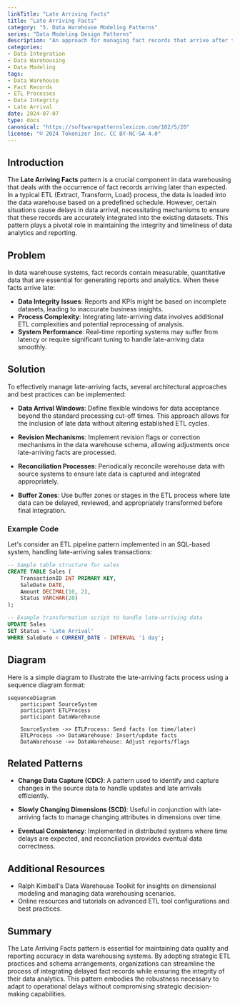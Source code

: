 ```yaml
---
linkTitle: "Late Arriving Facts"
title: "Late Arriving Facts"
category: "5. Data Warehouse Modeling Patterns"
series: "Data Modeling Design Patterns"
description: "An approach for managing fact records that arrive after the expected processing window in data warehousing, ensuring accuracy and consistency of data reports."
categories:
- Data Integration
- Data Warehousing
- Data Modeling
tags:
- Data Warehouse
- Fact Records
- ETL Processes
- Data Integrity
- Late Arrival
date: 2024-07-07
type: docs
canonical: "https://softwarepatternslexicon.com/102/5/20"
license: "© 2024 Tokenizer Inc. CC BY-NC-SA 4.0"
---
```


## Introduction

The **Late Arriving Facts** pattern is a crucial component in data warehousing that deals with the occurrence of fact records arriving later than expected. In a typical ETL (Extract, Transform, Load) process, the data is loaded into the data warehouse based on a predefined schedule. However, certain situations cause delays in data arrival, necessitating mechanisms to ensure that these records are accurately integrated into the existing datasets. This pattern plays a pivotal role in maintaining the integrity and timeliness of data analytics and reporting.

## Problem

In data warehouse systems, fact records contain measurable, quantitative data that are essential for generating reports and analytics. When these facts arrive late:

- **Data Integrity Issues**: Reports and KPIs might be based on incomplete datasets, leading to inaccurate business insights.
- **Process Complexity**: Integrating late-arriving data involves additional ETL complexities and potential reprocessing of analysis.
- **System Performance**: Real-time reporting systems may suffer from latency or require significant tuning to handle late-arriving data smoothly.

## Solution

To effectively manage late-arriving facts, several architectural approaches and best practices can be implemented:

- **Data Arrival Windows**: Define flexible windows for data acceptance beyond the standard processing cut-off times. This approach allows for the inclusion of late data without altering established ETL cycles.
  
- **Revision Mechanisms**: Implement revision flags or correction mechanisms in the data warehouse schema, allowing adjustments once late-arriving facts are processed.

- **Reconciliation Processes**: Periodically reconcile warehouse data with source systems to ensure late data is captured and integrated appropriately.

- **Buffer Zones**: Use buffer zones or stages in the ETL process where late data can be delayed, reviewed, and appropriately transformed before final integration.

### Example Code

Let's consider an ETL pipeline pattern implemented in an SQL-based system, handling late-arriving sales transactions:

```sql
-- Sample table structure for sales
CREATE TABLE Sales (
    TransactionID INT PRIMARY KEY,
    SaleDate DATE,
    Amount DECIMAL(10, 2),
    Status VARCHAR(20)
);

-- Example transformation script to handle late-arriving data
UPDATE Sales
SET Status = 'Late Arrival'
WHERE SaleDate < CURRENT_DATE - INTERVAL '1 day';
```

## Diagram

Here is a simple diagram to illustrate the late-arriving facts process using a sequence diagram format:

```mermaid
sequenceDiagram
    participant SourceSystem
    participant ETLProcess
    participant DataWarehouse

    SourceSystem ->> ETLProcess: Send facts (on time/later)
    ETLProcess ->> DataWarehouse: Insert/update facts
    DataWarehouse ->> DataWarehouse: Adjust reports/flags
```

## Related Patterns

- **Change Data Capture (CDC)**: A pattern used to identify and capture changes in the source data to handle updates and late arrivals efficiently.

- **Slowly Changing Dimensions (SCD)**: Useful in conjunction with late-arriving facts to manage changing attributes in dimensions over time.

- **Eventual Consistency**: Implemented in distributed systems where time delays are expected, and reconciliation provides eventual data correctness.

## Additional Resources

- Ralph Kimball's Data Warehouse Toolkit for insights on dimensional modeling and managing data warehousing scenarios.
- Online resources and tutorials on advanced ETL tool configurations and best practices.

## Summary

The Late Arriving Facts pattern is essential for maintaining data quality and reporting accuracy in data warehousing systems. By adopting strategic ETL practices and schema arrangements, organizations can streamline the process of integrating delayed fact records while ensuring the integrity of their data analytics. This pattern embodies the robustness necessary to adapt to operational delays without compromising strategic decision-making capabilities.
